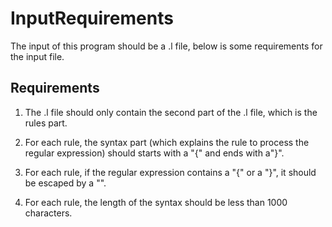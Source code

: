 # InputRequirements

The input of this program should be a .l file, below is some requirements for the input file.

## Requirements

1. The .l file should only contain the second part of the .l file, which is the rules part.

2. For each rule, the syntax part (which explains the rule to process the regular expression) should starts with a  "{" and ends with a"}".

3. For each rule, if the regular expression contains a "{" or a "}", it should be escaped by a "\".

4. For each rule, the length of the syntax should be less than 1000 characters.